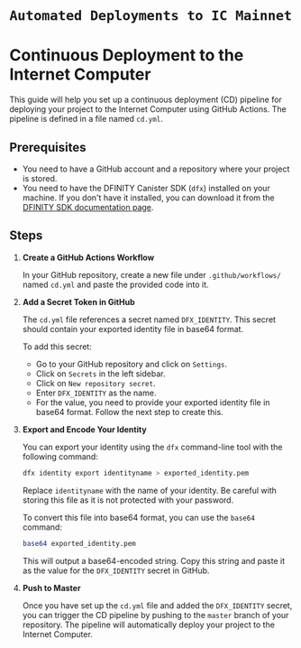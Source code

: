 # `Automated Deployments to IC Mainnet`

# Continuous Deployment to the Internet Computer

This guide will help you set up a continuous deployment (CD) pipeline for deploying your project to the Internet Computer using GitHub Actions. The pipeline is defined in a file named `cd.yml`.

## Prerequisites

- You need to have a GitHub account and a repository where your project is stored.
- You need to have the DFINITY Canister SDK (`dfx`) installed on your machine. If you don't have it installed, you can download it from the [DFINITY SDK documentation page](https://sdk.dfinity.org/docs/download.html).

## Steps

1. **Create a GitHub Actions Workflow**

   In your GitHub repository, create a new file under `.github/workflows/` named `cd.yml` and paste the provided code into it.

2. **Add a Secret Token in GitHub**

   The `cd.yml` file references a secret named `DFX_IDENTITY`. This secret should contain your exported identity file in base64 format.

   To add this secret:
   - Go to your GitHub repository and click on `Settings`.
   - Click on `Secrets` in the left sidebar.
   - Click on `New repository secret`.
   - Enter `DFX_IDENTITY` as the name.
   - For the value, you need to provide your exported identity file in base64 format. Follow the next step to create this.

3. **Export and Encode Your Identity**

   You can export your identity using the `dfx` command-line tool with the following command:

   ```bash
   dfx identity export identityname > exported_identity.pem
   ```

   Replace `identityname` with the name of your identity. Be careful with storing this file as it is not protected with your password.

   To convert this file into base64 format, you can use the `base64` command:

   ```bash
   base64 exported_identity.pem
   ```

   This will output a base64-encoded string. Copy this string and paste it as the value for the `DFX_IDENTITY` secret in GitHub.

4. **Push to Master**

   Once you have set up the `cd.yml` file and added the `DFX_IDENTITY` secret, you can trigger the CD pipeline by pushing to the `master` branch of your repository. The pipeline will automatically deploy your project to the Internet Computer.